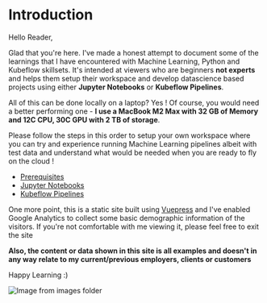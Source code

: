 # Introduction

Hello Reader, 

Glad that you're here. I've made a honest attempt to document some of the learnings that I have encountered with Machine Learning, Python and Kubeflow skillsets. It's intended at viewers who are beginners **not experts** and helps them setup their workspace and develop datascience based projects using either **Jupyter Notebooks** or **Kubeflow Pipelines**. 

All of this can be done locally on a laptop? Yes ! Of course, you would need a better performing one - **I use a MacBook M2 Max with 32 GB of Memory and 12C CPU, 30C GPU with 2 TB of storage**.

Please follow the steps in this order to setup your own workspace where you can try and experience running Machine Learning pipelines albeit with test data and understand what would be needed when you are ready to fly on the cloud !

- [Prerequisites](../guide/prerequisites/README.md)
- [Jupyter Notebooks](../guide/notebooks/README.md)
- [Kubeflow Pipelines](../guide/pipelines/README.md)

One more point, this is a static site built using [Vuepress](https://v1.vuepress.vuejs.org/) and I've enabled Google Analytics to collect some basic demographic information of the visitors. If you're not comfortable with me viewing it, please feel free to exit the site

**Also, the content or data shown in this site is all examples and doesn't in any way relate to my current/previous employers, clients or customers**

Happy Learning :)

![Image from images folder](~@source/images/intro/myphoto.jpeg)